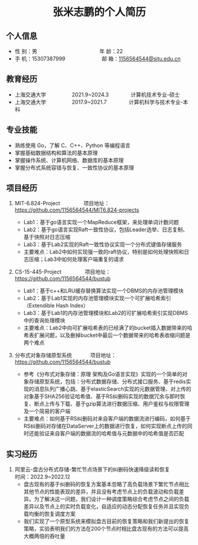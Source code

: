  <center>
     <h1>张米志鹏的个人简历</h1>
 </center>

## 个人信息 

* 性 别：男 &emsp;&emsp;&emsp;&emsp;&emsp;&emsp;&emsp;&emsp;&emsp;&emsp;&emsp;&ensp; 年 龄：22  
* 手 机：15307387999 &emsp;&emsp;&emsp;&emsp;&emsp;&emsp;&ensp; 邮 箱：1156564544@sjtu.edu.cn   

## 教育经历
  
* 上海交通大学&emsp;&emsp;&emsp;&emsp;&emsp;2021.9~2024.3 &emsp;&emsp;&emsp;&emsp;计算机技术专业-硕士
* 上海交通大学&emsp;&emsp;&emsp;&emsp;&emsp;2017.9~2021.7&emsp;&emsp;&emsp;&emsp; 计算机科学与技术专业-本科  

## 专业技能

* 熟练使用 Go，了解 C、C++、Python 等编程语言
* 掌握基础数据结构和算法的基本原理
* 掌握操作系统、计算机网络、数据库的基本原理
* 掌握分布式系统容错与恢复、一致性协议的基本原理

## 项目经历

1. MIT-6.824-Project &emsp;&emsp;&emsp;&emsp; 项目地址：https://github.com/1156564544/MIT6.824-projects
    * Lab1：基于go语言实现一个MapReduce框架，来处理单词计数问题 
    * Lab2：基于go语言实现Raft一致性协议，包括Leader选举、日志复制、基于快照对日志压缩
    * Lab3：基于Lab2实现的Raft一致性协议实现一个分布式键值存储服务
    * 主要难点：Lab2中如何实现强一致的raft协议，特别是如何处理快照和日志压缩；Lab3中如何处理客户端重复的请求

2. CS-15-445-Project &emsp;&emsp;&emsp;&emsp; 项目地址：https://github.com/1156564544/bustub  
    * Lab1：基于c++和LRU缓存替换算法实现一个DBMS的内存池管理模块
    * Lab2：基于Lab1实现的内存池管理模块实现一个可扩展哈希索引（Extendible Hash Index）
    * Lab3：基于Lab1的内存池管理模块和Lab2的可扩展哈希索引实现DBMS中的查询处理模块
    * 主要难点：Lab2中向可扩展哈希表的已经满了的bucket插入数据带来的哈希表扩展问题，以及删掉bucket中最后一个数据带来的哈希表收缩问题是两个难点

3. 分布式对象存储原型系统 &emsp;&emsp;&emsp; 项目地址：[https://github.com/1156564544/bustub ](https://github.com/1156564544/oss) 
    * 参考《分布式对象存储：原理 架构及Go语言实现》实现的一个简单的对象存储原型系统，包括：分布式数据存储、分布式接口服务、基于redis实现的消息队列广播心跳、基于elasticSearch实现的元数据管理、对上传的对象基于SHA256验证哈希值、基于RS纠删码实现的数据冗余与即时恢复、断点上传与下载、基于gzip算法进行数据压缩、用户鉴权与权限管理及一个简易的客户端
    * 主要难点：如何基于RS纠删码对来自客户端的数据流进行编码，如何基于RS纠删码对存储在DataServer上的数据进行恢复，如何实现断点上传的同时还能验证来自客户端的数据流的哈希值与元数据中的哈希值是否匹配

## 实习经历
1. 阿里云-盘古分布式存储-繁忙节点场景下的纠删码快速降级读和恢复 &emsp;&emsp;&emsp; 时间：2022.9~2022.12
    * 盘古现有的基于纠删码的恢复方案基本忽略了高负载场景下繁忙节点相比其他节点的性能表现的差异，并且没有考虑节点上的负载波动和负载差异。为了解决这一问题，我们设计一种调度策略综合考虑节点之间的负载差异以及节点上的实时负载变化，自适应的动态分配恢复任务并且实现负载均衡的恢复调度方案
    * 我们实现了一个原型系统来模拟盘古目前的恢复策略和我们新提出的恢复策略，实验表明我们的方法在200个节点时相比盘古现有的方法可以提高大概两倍的吞吐量

